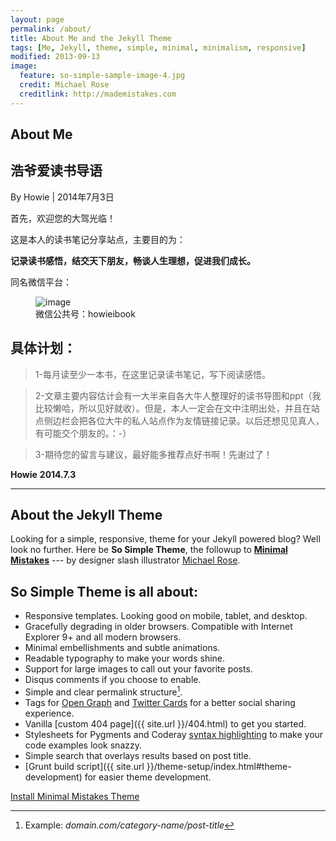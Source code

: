 ```yaml
---
layout: page
permalink: /about/
title: About Me and the Jekyll Theme
tags: [Me, Jekyll, theme, simple, minimal, minimalism, responsive]
modified: 2013-09-13
image:
  feature: so-simple-sample-image-4.jpg
  credit: Michael Rose
  creditlink: http://mademistakes.com
---
```


About Me
---
浩爷爱读书导语
-----
By Howie | 2014年7月3日 

首先，欢迎您的大驾光临！

这是本人的读书笔记分享站点，主要目的为：

**记录读书感悟，结交天下朋友，畅谈人生理想，促进我们成长。**

同名微信平台：

<figure class="half">
    <img src="/howieibook/images/HowieiBook2D.jpg" alt="image">
   <figcaption>微信公共号：howieibook</figcaption>
</figure>
 
具体计划：
-----
>1-每月读至少一本书，在这里记录读书笔记，写下阅读感悟。

>2-文章主要内容估计会有一大半来自各大牛人整理好的读书导图和ppt（我比较懒哈，所以见好就收）。但是，本人一定会在文中注明出处，并且在站点侧边栏会把各位大牛的私人站点作为友情链接记录。以后还想见见真人，有可能交个朋友的。：-）

>3-期待您的留言与建议，最好能多推荐点好书啊！先谢过了！

**Howie**
**2014.7.3**

-----------------------------------------

About the Jekyll Theme
---

Looking for a simple, responsive, theme for your Jekyll powered blog? Well look no further. Here be **So Simple Theme**, the followup to [**Minimal Mistakes**](http://mmistakes.github.io/minimal-mistakes) --- by designer slash illustrator [Michael Rose](http://mademistakes.com).

## So Simple Theme is all about:

* Responsive templates. Looking good on mobile, tablet, and desktop.
* Gracefully degrading in older browsers. Compatible with Internet Explorer 9+ and all modern browsers.
* Minimal embellishments and subtle animations. 
* Readable typography to make your words shine.
* Support for large images to call out your favorite posts.
* Disqus comments if you choose to enable.
* Simple and clear permalink structure[^1].
* Tags for [Open Graph](https://developers.facebook.com/docs/opengraph/) and [Twitter Cards](https://dev.twitter.com/docs/cards) for a better social sharing experience.
* Vanilla [custom 404 page]({{ site.url }}/404.html) to get you started.
* Stylesheets for Pygments and Coderay [syntax highlighting](http://mmistakes.github.io/so-simple-theme/articles/code-highlighting-post/) to make your code examples look snazzy.
* Simple search that overlays results based on post title.
* [Grunt build script]({{ site.url }}/theme-setup/index.html#theme-development) for easier theme development.

<a markdown="0" href="{{ site.url }}/theme-setup" class="btn">Install Minimal Mistakes Theme</a>

[^1]: Example: *domain.com/category-name/post-title*